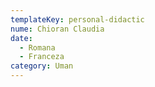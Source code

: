 ```yaml
---
templateKey: personal-didactic
nume: Chioran Claudia
date:
  - Romana
  - Franceza
category: Uman
---
```

